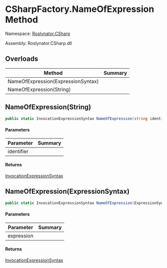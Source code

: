 # CSharpFactory\.NameOfExpression Method

Namespace: [Roslynator.CSharp](../../README.md)

Assembly: Roslynator\.CSharp\.dll

## Overloads

| Method | Summary |
| ------ | ------- |
| NameOfExpression\(ExpressionSyntax\) | |
| NameOfExpression\(String\) | |

## NameOfExpression\(String\)

```csharp
public static InvocationExpressionSyntax NameOfExpression(string identifier)
```

#### Parameters

| Parameter | Summary |
| --------- | ------- |
| identifier | |

#### Returns

[InvocationExpressionSyntax](https://docs.microsoft.com/en-us/dotnet/api/microsoft.codeanalysis.csharp.syntax.invocationexpressionsyntax)


## NameOfExpression\(ExpressionSyntax\)

```csharp
public static InvocationExpressionSyntax NameOfExpression(ExpressionSyntax expression)
```

#### Parameters

| Parameter | Summary |
| --------- | ------- |
| expression | |

#### Returns

[InvocationExpressionSyntax](https://docs.microsoft.com/en-us/dotnet/api/microsoft.codeanalysis.csharp.syntax.invocationexpressionsyntax)


